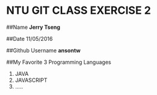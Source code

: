 # NTU GIT CLASS EXERCISE 2

##Name
**Jerry Tseng**


##Date
11/05/2016


##Github Username
**ansontw**


##My Favorite 3 Programming Languages
1. JAVA
2. JAVASCRIPT
3. .....